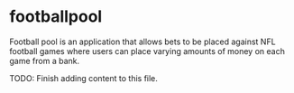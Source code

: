 footballpool
============

Football pool is an application that allows bets to be placed against NFL football games where users can place varying amounts of money on each game from a bank.

TODO: Finish adding content to this file.
